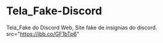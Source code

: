 # Tela_Fake-Discord
Tela_Fake do Discord Web, Site fake de insígnias do discord.
src="https://ibb.co/GF1bTp6"
